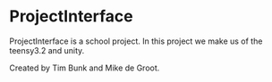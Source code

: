 # ProjectInterface
ProjectInterface is a school project. In this project we make us of the teensy3.2 and unity.

Created by Tim Bunk and Mike de Groot.
